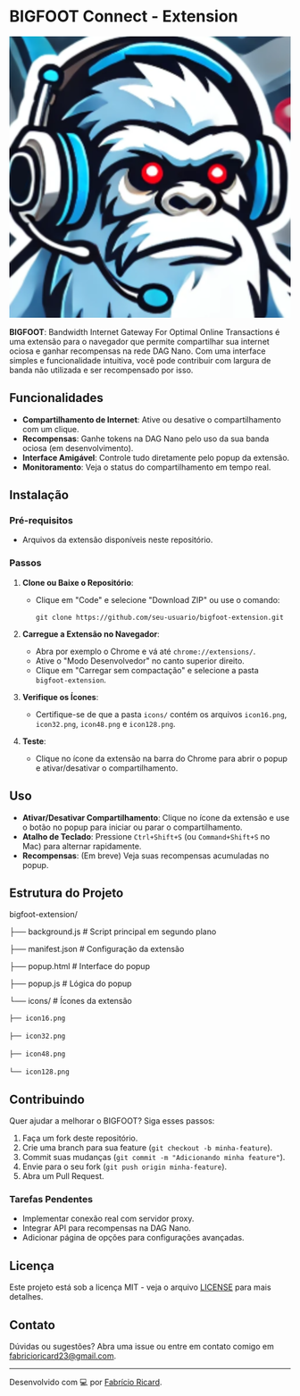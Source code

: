 # BIGFOOT Connect - Extension

![BIGFOOT Logo](icons/icon128.png)

**BIGFOOT**: Bandwidth Internet Gateway For Optimal Online Transactions é uma extensão para o navegador que permite compartilhar sua internet ociosa e ganhar recompensas na rede DAG Nano. Com uma interface simples e funcionalidade intuitiva, você pode contribuir com largura de banda não utilizada e ser recompensado por isso.

## Funcionalidades

- **Compartilhamento de Internet**: Ative ou desative o compartilhamento com um clique.
- **Recompensas**: Ganhe tokens na DAG Nano pelo uso da sua banda ociosa (em desenvolvimento).
- **Interface Amigável**: Controle tudo diretamente pelo popup da extensão.
- **Monitoramento**: Veja o status do compartilhamento em tempo real.

## Instalação

### Pré-requisitos
- Arquivos da extensão disponíveis neste repositório.

### Passos
1. **Clone ou Baixe o Repositório**:
   - Clique em "Code" e selecione "Download ZIP" ou use o comando:
     ```
     git clone https://github.com/seu-usuario/bigfoot-extension.git
     ```
2. **Carregue a Extensão no Navegador**:
   - Abra por exemplo o Chrome e vá até `chrome://extensions/`.
   - Ative o "Modo Desenvolvedor" no canto superior direito.
   - Clique em "Carregar sem compactação" e selecione a pasta `bigfoot-extension`.

3. **Verifique os Ícones**:
   - Certifique-se de que a pasta `icons/` contém os arquivos `icon16.png`, `icon32.png`, `icon48.png` e `icon128.png`.

4. **Teste**:
   - Clique no ícone da extensão na barra do Chrome para abrir o popup e ativar/desativar o compartilhamento.

## Uso

- **Ativar/Desativar Compartilhamento**: Clique no ícone da extensão e use o botão no popup para iniciar ou parar o compartilhamento.
- **Atalho de Teclado**: Pressione `Ctrl+Shift+S` (ou `Command+Shift+S` no Mac) para alternar rapidamente.
- **Recompensas**: (Em breve) Veja suas recompensas acumuladas no popup.

## Estrutura do Projeto

bigfoot-extension/

├── background.js       # Script principal em segundo plano

├── manifest.json       # Configuração da extensão

├── popup.html          # Interface do popup

├── popup.js            # Lógica do popup

└── icons/              # Ícones da extensão

    ├── icon16.png
    
    ├── icon32.png
    
    ├── icon48.png
    
    └── icon128.png
   

## Contribuindo

Quer ajudar a melhorar o BIGFOOT? Siga esses passos:

1. Faça um fork deste repositório.
2. Crie uma branch para sua feature (`git checkout -b minha-feature`).
3. Commit suas mudanças (`git commit -m "Adicionando minha feature"`).
4. Envie para o seu fork (`git push origin minha-feature`).
5. Abra um Pull Request.

### Tarefas Pendentes
- Implementar conexão real com servidor proxy.
- Integrar API para recompensas na DAG Nano.
- Adicionar página de opções para configurações avançadas.

## Licença

Este projeto está sob a licença MIT - veja o arquivo [LICENSE](LICENSE) para mais detalhes.

## Contato

Dúvidas ou sugestões? Abra uma issue ou entre em contato comigo em [fabricioricard23@gmail.com](mailto:fabricioricard23@gmail.com).

---

Desenvolvido com 💻 por [Fabrício Ricard](https://github.com/fabricioricard).
